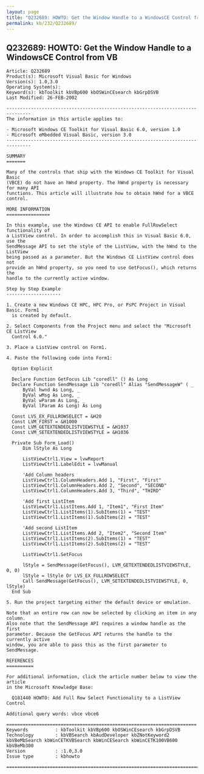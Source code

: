 ```yaml
---
layout: page
title: "Q232689: HOWTO: Get the Window Handle to a WindowsCE Control from VB"
permalink: kb/232/Q232689/
---
```


## Q232689: HOWTO: Get the Window Handle to a WindowsCE Control from VB

	Article: Q232689
	Product(s): Microsoft Visual Basic for Windows
	Version(s): 1.0,3.0
	Operating System(s): 
	Keyword(s): kbToolkit kbVBp600 kbOSWinCEsearch kbGrpDSVB
	Last Modified: 26-FEB-2002
	
	-------------------------------------------------------------------------------
	The information in this article applies to:
	
	- Microsoft Windows CE Toolkit for Visual Basic 6.0, version 1.0 
	- Microsoft eMbedded Visual Basic, version 3.0 
	-------------------------------------------------------------------------------
	
	SUMMARY
	=======
	
	Many of the controls that ship with the Windows CE Toolkit for Visual Basic
	(VBCE) do not have an hWnd property. The hWnd property is necessary for many API
	functions. This article will illustrate how to obtain hWnd for a VBCE control.
	
	MORE INFORMATION
	================
	
	In this example, use the Windows CE API to enable FullRowSelect functionality of
	a ListView control. In order to accomplish this in Visual Basic 6.0, use the
	SendMessage API to set the style of the ListView, with the hWnd to the ListView
	being passed as a parameter. But the Windows CE ListView control does not
	provide an hWnd property, so you need to use GetFocus(), which returns the
	handle to the currently active window.
	
	Step by Step Example
	--------------------
	
	1. Create a new Windows CE HPC, HPC Pro, or PsPC Project in Visual Basic. Form1
	  is created by default.
	
	2. Select Components from the Project menu and select the "Microsoft CE ListView
	  Control 6.0."
	
	3. Place a ListView control on Form1.
	
	4. Paste the following code into Form1:
	
	  Option Explicit
	
	  Declare Function GetFocus Lib "coredll" () As Long
	  Declare Function SendMessage Lib "coredll" Alias "SendMessageW" ( _
	      ByVal hwnd As Long, _
	      ByVal wMsg As Long, _
	      ByVal wParam As Long, _
	      ByVal lParam As Long) As Long
	
	  Const LVS_EX_FULLROWSELECT = &H20
	  Const LVM_FIRST = &H1000
	  Const LVM_GETEXTENDEDLISTVIEWSTYLE = &H1037
	  Const LVM_SETEXTENDEDLISTVIEWSTYLE = &H1036
	
	  Private Sub Form_Load()
	      Dim lStyle As Long
	
	      ListViewCtrl1.View = lvwReport
	      ListViewCtrl1.LabelEdit = lvwManual
	
	      'Add Column headers
	      ListViewCtrl1.ColumnHeaders.Add 1, "First", "First"
	      ListViewCtrl1.ColumnHeaders.Add 2, "Second", "SECOND"
	      ListViewCtrl1.ColumnHeaders.Add 3, "Third", "THIRD"
	      
	      'Add first ListItem
	      ListViewCtrl1.ListItems.Add 1, "Item1", "First Item"
	      ListViewCtrl1.ListItems(1).SubItems(1) = "TEST"
	      ListViewCtrl1.ListItems(1).SubItems(2) = "TEST"
	
	      'Add second ListItem
	      ListViewCtrl1.ListItems.Add 2, "Item2", "Second Item"
	      ListViewCtrl1.ListItems(2).SubItems(1) = "TEST"
	      ListViewCtrl1.ListItems(2).SubItems(2) = "TEST"
	       
	      ListViewCtrl1.SetFocus
	          
	      lStyle = SendMessage(GetFocus(), LVM_GETEXTENDEDLISTVIEWSTYLE, 0, 0)
	      lStyle = lStyle Or LVS_EX_FULLROWSELECT
	      Call SendMessage(GetFocus(), LVM_SETEXTENDEDLISTVIEWSTYLE, 0, lStyle)
	  End Sub
	
	5. Run the project targeting either the default device or emulation.
	
	Note that an entire row can now be selected by clicking an item in any column.
	Also note that the SendMessage API requires a window handle as the first
	parameter. Because the GetFocus API returns the handle to the currently active
	window, you are able to pass this as the first parameter to SendMessage.
	
	REFERENCES
	==========
	
	For additional information, click the article number below to view the article
	in the Microsoft Knowledge Base:
	
	  Q181440 HOWTO: Add Full Row Select Functionality to a ListView Control
	
	Additional query words: vbce vbce6
	
	======================================================================
	Keywords          : kbToolkit kbVBp600 kbOSWinCEsearch kbGrpDSVB 
	Technology        : kbVBSearch kbAudDeveloper kbZNotKeyword2 kbVBeMbSearch kbWinCETKVBSearch kbWinCESearch kbWinCETK100VB600 kbVBeMb300
	Version           : :1.0,3.0
	Issue type        : kbhowto
	
	=============================================================================
	
